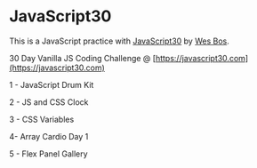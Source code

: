 # JavaScript30

This is a JavaScript practice with [JavaScript30](https://javascript30.com/) by [Wes Bos](https://github.com/wesbos).

30 Day Vanilla JS Coding Challenge @ [https://javascript30.com](https://javascript30.com)

1 - JavaScript Drum Kit

2 - JS and CSS Clock

3 - CSS Variables

4- Array Cardio Day 1

5 - Flex Panel Gallery